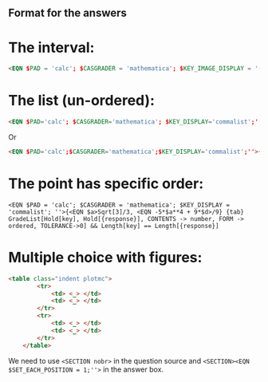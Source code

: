 ## Format for the answers

# The interval:

```html
<EQN $PAD = 'calc'; $CASGRADER = 'mathematica'; $KEY_IMAGE_DISPLAY = '(-\infty, 0]'; ''>WAInterval["(", -Infinity, 0, "]"] {tab} optInterval = {SIMPLIFY -> False, TOLERANCE -> "0", ENDPOINTS -> True}; <g:optInterval>
```


# The list (un-ordered):

```html
<EQN $PAD='calc'; $CASGRADER='mathematica'; $KEY_DISPLAY='commalist';''>{Exp[1/<EQN $a>]} {tab} GradeList[Hold[key], Hold[{response}], FORM->unordered]
```

Or

```html
<EQN $PAD='calc';$CASGRADER='mathematica';$KEY_DISPLAY='commalist';''>{<EQN $a>, <EQN $b>} {tab} GradeList[Hold[key], Hold[{response}], CONTENTS -> number, FORM -> unordered] && Length[key] == Length[{response}]
```

# The point has specific order:
```
<EQN $PAD = 'calc'; $CASGRADER = 'mathematica'; $KEY_DISPLAY = 'commalist'; ''>{<EQN $a>Sqrt[3]/3, <EQN -5*$a**4 + 9*$d>/9} {tab} GradeList[Hold[key], Hold[{response}], CONTENTS -> number, FORM -> ordered, TOLERANCE->0] && Length[key] == Length[{response}]
```

# Multiple choice with figures:

```html
<table class="indent plotmc">
        <tr>
            <td> <_> </td>
            <td> <_> </td>
        </tr>
        <tr>
            <td> <_> </td>
            <td> <_> </td>
        </tr>
    </table>
```
We need to use `<SECTION nobr>` in the question source and `<SECTION><EQN $SET_EACH_POSITION = 1;''>` in the answer box.
